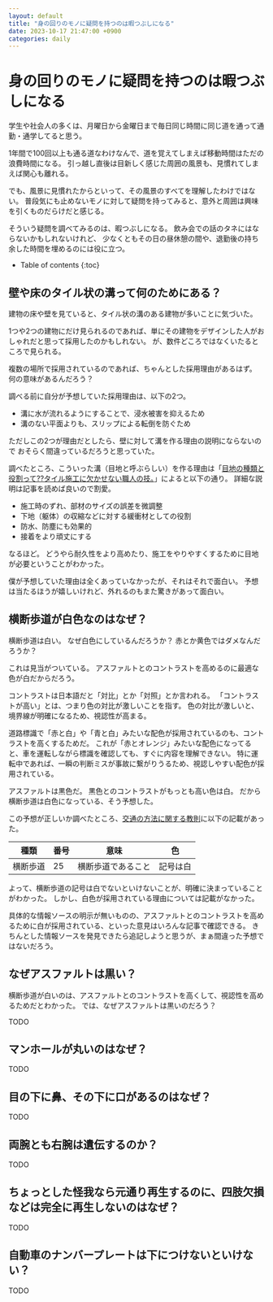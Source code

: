 ```yaml
---
layout: default
title: "身の回りのモノに疑問を持つのは暇つぶしになる"
date: 2023-10-17 21:47:00 +0900
categories: daily
---
```


# 身の回りのモノに疑問を持つのは暇つぶしになる

学生や社会人の多くは、月曜日から金曜日まで毎日同じ時間に同じ道を通って通勤・通学してると思う。

1年間で100回以上も通る道なわけなんで、道を覚えてしまえば移動時間はただの浪費時間になる。
引っ越し直後は目新しく感じた周囲の風景も、見慣れてしまえば関心も離れる。

でも、風景に見慣れたからといって、その風景のすべてを理解したわけではない。
普段気にも止めないモノに対して疑問を持ってみると、意外と周囲は興味を引くものだらけだと感じる。

そういう疑問を調べてみるのは、暇つぶしになる。
飲み会での話のタネにはならないかもしれないけれど、
少なくともその日の昼休憩の間や、退勤後の持ち余した時間を埋めるのには役に立つ。

* Table of contents
{:toc}

## 壁や床のタイル状の溝って何のためにある？

建物の床や壁を見ていると、タイル状の溝のある建物が多いことに気づいた。

1つや2つの建物にだけ見られるのであれば、単にその建物をデザインした人がおしゃれだと思って採用したのかもしれない。
が、数件どころではなくいたるところで見られる。

複数の場所で採用されているのであれば、ちゃんとした採用理由があるはず。
何の意味があるんだろう？

調べる前に自分が予想していた採用理由は、以下の2つ。

* 溝に水が流れるようにすることで、浸水被害を抑えるため
* 溝のない平面よりも、スリップによる転倒を防ぐため

ただしこの2つが理由だとしたら、壁に対して溝を作る理由の説明にならないので
おそらく間違っているだろうと思っていた。

調べたところ、こういった溝（目地と呼ぶらしい）を作る理由は「[目地の種類と役割って??タイル施工に欠かせない職人の技。](https://www.katsuhara-s.net/column-meji-202011/)」によると以下の通り。
詳細な説明は記事を読めば良いので割愛。

* 施工時のずれ、部材のサイズの誤差を微調整
* 下地（躯体）の収縮などに対する緩衝材としての役割
* 防水、防塵にも効果的
* 接着をより頑丈にする

なるほど。
どうやら耐久性をより高めたり、施工をやりやすくするために目地が必要ということがわかった。

僕が予想していた理由は全くあっていなかったが、それはそれで面白い。
予想は当たるほうが嬉しいけれど、外れるのもまた驚きがあって面白い。

## 横断歩道が白色なのはなぜ？

横断歩道は白い。
なぜ白色にしているんだろうか？
赤とか黄色ではダメなんだろうか？

これは見当がついている。
アスファルトとのコントラストを高めるのに最適な色が白だからだろう。

コントラストは日本語だと「対比」とか「対照」とか言われる。
「コントラストが高い」とは、つまり色の対比が激しいことを指す。
色の対比が激しいと、境界線が明確になるため、視認性が高まる。

道路標識で「赤と白」や「青と白」みたいな配色が採用されているのも、コントラストを高くするためだ。
これが「赤とオレンジ」みたいな配色になってると、車を運転しながら標識を確認しても、すぐに内容を理解できない。
特に運転中であれば、一瞬の判断ミスが事故に繋がりうるため、視認しやすい配色が採用されている。

アスファルトは黒色だ。
黒色とのコントラストがもっとも高い色は白。
だから横断歩道は白色になっている、そう予想した。

この予想が正しいか調べたところ、[交通の方法に関する教則](https://www.npa.go.jp/koutsuu/kikaku/kyousoku/index.htm)に以下の記載があった。

| 種類 | 番号 | 意味 | 色 |
| --- | --- | --- | --- |
| 横断歩道 | 25 | 横断歩道であること | 記号は白 |

よって、横断歩道の記号は白でないといけないことが、明確に決まっていることがわかった。
しかし、白色が採用されている理由については記載がなかった。

具体的な情報ソースの明示が無いものの、アスファルトとのコントラストを高めるために白が採用されている、といった意見はいろんな記事で確認できる。
きちんとした情報ソースを発見できたら追記しようと思うが、まぁ間違った予想ではないだろう。

## なぜアスファルトは黒い？

横断歩道が白いのは、アスファルトとのコントラストを高くして、視認性を高めるためだとわかった。
では、なぜアスファルトは黒いのだろう？

TODO

## マンホールが丸いのはなぜ？

TODO

## 目の下に鼻、その下に口があるのはなぜ？

TODO

## 両腕とも右腕は遺伝するのか？

TODO

## ちょっとした怪我なら元通り再生するのに、四肢欠損などは完全に再生しないのはなぜ？

TODO

## 自動車のナンバープレートは下につけないといけない？

TODO

